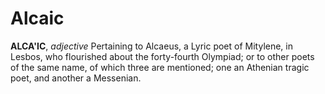 # Alcaic

**ALCA'IC**, _adjective_ Pertaining to Alcaeus, a Lyric poet of Mitylene, in Lesbos, who flourished about the forty-fourth Olympiad; or to other poets of the same name, of which three are mentioned; one an Athenian tragic poet, and another a Messenian.